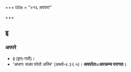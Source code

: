 +++
title = "०१६ अपपरा"

+++

## इ
### अपपरे
- इ (इण्-गतौ)।
- 'अभागः सन्नप परेतो अस्मि' (अथर्व॰४.३२.५)। **अपपरेतः=अपक्रम्य परागतः।** 

